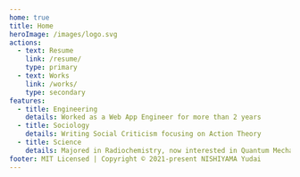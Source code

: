 ```yaml
---
home: true
title: Home
heroImage: /images/logo.svg
actions:
  - text: Resume
    link: /resume/
    type: primary
  - text: Works
    link: /works/
    type: secondary
features:
  - title: Engineering
    details: Worked as a Web App Engineer for more than 2 years
  - title: Sociology
    details: Writing Social Criticism focusing on Action Theory
  - title: Science
    details: Majored in Radiochemistry, now interested in Quantum Mechanics
footer: MIT Licensed | Copyright © 2021-present NISHIYAMA Yudai
---
```

